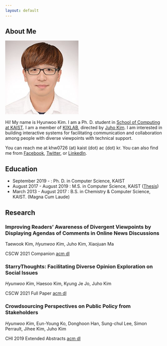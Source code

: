 ```yaml
---
layout: default
---
```


## About Me

<img class="profile-picture" src="hyunwoo.jpg">

Hi! My name is Hyunwoo Kim. I am a Ph. D. student in [School of Computing at KAIST](https://cs.kaist.ac.kr). I am a member of [KIXLAB](https://kixlab.org), directed by [Juho Kim](https://juhokim.com). I am interested in building interactive systems for facilitating communication and collaboration among people with diverse viewpoints with technical support. 

You can reach me at khw0726 (at) kaist (dot) ac (dot) kr. You can also find me from [Facebook](https://facebook.com/hyunwoo.daniel.kim), [Twitter](https://twitter.com/hyunwoo_iam), or [LinkedIn](https://www.linkedin.com/in/hyunwoo-kim-776130121/).

## Education

* September 2019 -            : Ph. D. in Computer Science, KAIST
* August 2017 - August 2019 : M.S. in Computer Science, KAIST ([Thesis](https://kixlab.github.io/website-files/theses/thesis-ms-2019-hyunwoo.pdf))
* March 2013 - August 2017 : B.S. in Chemistry & Computer Science, KAIST. (Magna Cum Laude)

## Research

### Improving Readers’ Awareness of Divergent Viewpoints by Displaying Agendas of Comments in Online News Discussions

Taewook Kim, *Hyunwoo Kim*, Juho Kim, Xiaojuan Ma

CSCW 2021 Companion [acm dl](https://dl.acm.org/doi/10.1145/3462204.3481761)
### StarryThoughts: Facilitating Diverse Opinion Exploration on Social Issues

*Hyunwoo Kim*, Haesoo Kim, Kyung Je Jo, Juho Kim

CSCW 2021 Full Paper [acm dl](https://dl.acm.org/doi/10.1145/3449140)

### Crowdsourcing Perspectives on Public Policy from Stakeholders

*Hyunwoo Kim*, Eun-Young Ko, Donghoon Han, Sung-chul Lee, Simon Perrault, Jihee Kim, Juho Kim

CHI 2019 Extended Abstracts [acm dl](https://dl.acm.org/doi/10.1145/3290607.3312769)

<!-- ## Typography

This is a [link](http://google.com). Something *italics* and something **bold**.

Here is a table

Year | Award | Category
-----|-------|--------
2014 | Emmy  | Won Outstanding Lead Actor in a miniseries or a movie
2015 | BAFTA | Nominated for Best Leading Actor for Sherlock
2014 | Satellite | Won Best Actor miniseries or television film

Here is a horizontal rule

---

Here is a blockquote

> To a great mind, nothing is little -->


